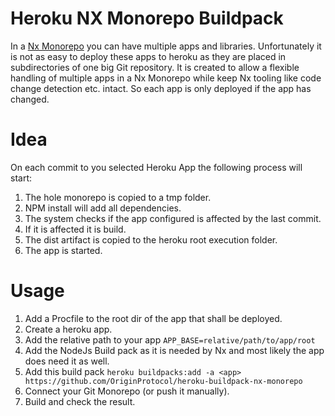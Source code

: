 # Heroku NX Monorepo Buildpack

In a [Nx Monorepo](https://nx.dev/) you can have multiple apps and libraries. Unfortunately it is not as easy to deploy these apps to heroku as they are placed in subdirectories of one big Git repository. It is created to allow a flexible handling of multiple apps in a Nx Monorepo while keep Nx tooling like code change detection etc. intact. So each app is only deployed if the app has changed.

# Idea

On each commit to you selected Heroku App the following process will start:

1. The hole monorepo is copied to a tmp folder.
2. NPM install will add all dependencies.
3. The system checks if the app configured is affected by the last commit.
4. If it is affected it is build.
5. The dist artifact is copied to the heroku root execution folder.
6. The app is started.

# Usage

1. Add a Procfile to the root dir of the app that shall be deployed.
2. Create a heroku app.
3. Add the relative path to your app `APP_BASE=relative/path/to/app/root`
4. Add the NodeJs Build pack as it is needed by Nx and most likely the app does need it as well.
5. Add this build pack `heroku buildpacks:add -a <app> https://github.com/OriginProtocol/heroku-buildpack-nx-monorepo`
6. Connect your Git Monorepo (or push it manually).
7. Build and check the result.
